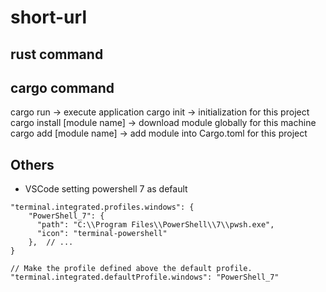 # short-url

## rust command


## cargo command
cargo run -> execute application
cargo init -> initialization for this project
cargo install [module name] -> download module globally for this machine
cargo add [module name] -> add module into Cargo.toml for this project

## Others
* VSCode setting powershell 7 as default
```batch
"terminal.integrated.profiles.windows": {
    "PowerShell_7": {
      "path": "C:\\Program Files\\PowerShell\\7\\pwsh.exe",
      "icon": "terminal-powershell"
    },  // ...
}

// Make the profile defined above the default profile.
"terminal.integrated.defaultProfile.windows": "PowerShell_7" 
```


